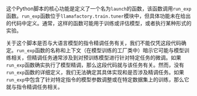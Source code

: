 这个Python脚本的核心功能是定义了一个名为`launch`的函数，该函数调用`run_exp`函数。`run_exp`函数位于`llamafactory.train.tuner`模块中，但具体功能未在给出的代码中定义。通常，这样的函数可能用于训练或评估模型，或者执行某种形式的实验。

关于这个脚本是否与大语言模型的指令精调任务有关，我们不能仅凭这段代码确定。`run_exp`函数的名称和上下文（在模型训练的工厂类中）暗示它可能与模型训练相关，但精调任务通常涉及到对预训练模型进行针对特定任务的微调。如果`run_exp`函数确实执行了模型精调，那么这段代码就与该任务有关。然而，没有`run_exp`函数的详细定义，我们无法确定其具体实现和是否涉及精调任务。如果`run_exp`中包含了针对特定指令的模型参数调整或在特定数据集上的训练，那么它就与指令精调任务相关。
